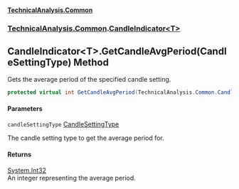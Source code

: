 #### [TechnicalAnalysis\.Common](Atypical.TechnicalAnalysis.Common.md 'Atypical\.TechnicalAnalysis\.Common')
### [TechnicalAnalysis\.Common](Atypical.TechnicalAnalysis.Common.md#TechnicalAnalysis.Common 'TechnicalAnalysis\.Common').[CandleIndicator&lt;T&gt;](CandleIndicator_T_.md 'TechnicalAnalysis\.Common\.CandleIndicator\<T\>')

## CandleIndicator\<T\>\.GetCandleAvgPeriod\(CandleSettingType\) Method

Gets the average period of the specified candle setting\.

```csharp
protected virtual int GetCandleAvgPeriod(TechnicalAnalysis.Common.CandleSettingType candleSettingType);
```
#### Parameters

<a name='TechnicalAnalysis.Common.CandleIndicator_T_.GetCandleAvgPeriod(TechnicalAnalysis.Common.CandleSettingType).candleSettingType'></a>

`candleSettingType` [CandleSettingType](CandleSettingType.md 'TechnicalAnalysis\.Common\.CandleSettingType')

The candle setting type to get the average period for\.

#### Returns
[System\.Int32](https://docs.microsoft.com/en-us/dotnet/api/System.Int32 'System\.Int32')  
An integer representing the average period\.